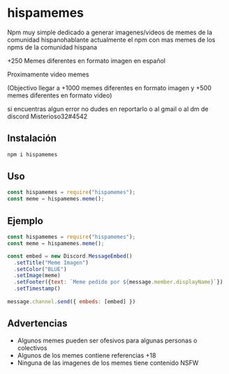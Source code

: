 # hispamemes
Npm muy simple dedicado a generar imagenes/videos de memes de la comunidad hispanohablante
actualmente el npm con mas memes de los npms de la comunidad hispana

+250 Memes diferentes en formato imagen en español

Proximamente video memes

(Objectivo llegar a +1000 memes diferentes en formato imagen
y +500 memes diferentes en formato video)

si encuentras algun error no dudes en reportarlo o al gmail o al dm de discord Misterioso32#4542
## Instalación
```sh
npm i hispamemes
```
## Uso
```js
const hispamemes = require("hispamemes");
const meme = hispamemes.meme();
```
## Ejemplo
```js
const hispamemes = require("hispamemes");
const meme = hispamemes.meme();

const embed = new Discord.MessageEmbed()
  .setTitle("Meme Imagen")
  .setColor("BLUE")
  .setImage(meme)
  .setFooter({text: `Meme pedido por ${message.member.displayName}`})
  .setTimestamp()
  
message.channel.send({ embeds: [embed] })
```
## Advertencias
- Algunos memes pueden ser ofesivos para algunas personas o colectivos
- Algunos de los memes contiene referencias +18
- Ninguna de las imagenes de los memes tiene contenido NSFW